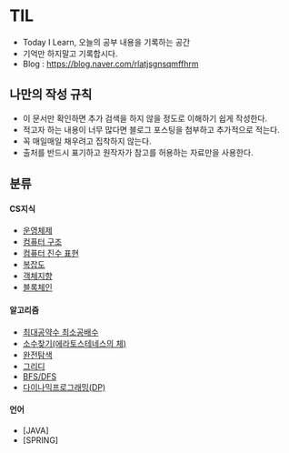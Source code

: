 # TIL
- Today I Learn, 오늘의 공부 내용을 기록하는 공간
- 기억만 하지말고 기록합시다.
- Blog : https://blog.naver.com/rlatjsgnsqmffhrm

## 나만의 작성 규칙
- 이 문서만 확인하면 추가 검색을 하지 않을 정도로 이해하기 쉽게 작성한다.
- 적고자 하는 내용이 너무 많다면 블로그 포스팅을 첨부하고 추가적으로 적는다.
- 꼭 매일매일 채우려고 집착하지 않는다. 
- 출처를 반드시 표기하고 원작자가 참고를 허용하는 자료만을 사용한다.

## 분류
#### CS지식
- [운영체제](https://github.com/kimsunhoon/TIL/edit/main/CS/%EC%9A%B4%EC%98%81%EC%B2%B4%EC%A0%9C.md)
- [컴퓨터 구조](https://github.com/kimsunhoon/TIL/blob/main/CS/%EC%BB%B4%ED%93%A8%ED%84%B0%20%EA%B5%AC%EC%84%B1%EC%9A%94%EC%86%8C.md)
- [컴퓨터 진수 표현](https://blog.naver.com/rlatjsgnsqmffhrm/223215774957)
- [복잡도](https://github.com/kimsunhoon/TIL/blob/main/CS/%EB%B3%B5%EC%9E%A1%EB%8F%84.md)
- [객체지향](https://github.com/kimsunhoon/TIL/blob/main/CS/%EA%B0%9D%EC%B2%B4%EC%A7%80%ED%96%A5.md)
- [블록체인]()

#### 알고리즘
- [최대공약수 최소공배수](https://blog.naver.com/rlatjsgnsqmffhrm/223216713634)
- [소수찾기(에라토스테네스의 체)](https://blog.naver.com/rlatjsgnsqmffhrm/223217848629)
- [완전탐색](https://blog.naver.com/rlatjsgnsqmffhrm/223237196629)
- [그리디](https://blog.naver.com/rlatjsgnsqmffhrm/223238157387)
- [BFS/DFS]()
- [다이나믹프로그래밍(DP)]()

#### 언어
- [JAVA]
- [SPRING]
